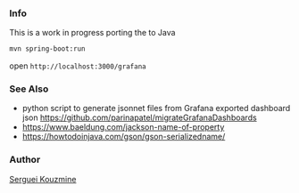 ### Info

This is a work in progress porting the []() to Java
```sh
mvn spring-boot:run
```

open `http://localhost:3000/grafana`

### See Also

   * python script to generate jsonnet files from Grafana exported dashboard json https://github.com/parinapatel/migrateGrafanaDashboards
   * https://www.baeldung.com/jackson-name-of-property
   * https://howtodoinjava.com/gson/gson-serializedname/
### Author
   

[Serguei Kouzmine](kouzmine_serguei@yahoo.com)
